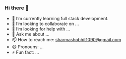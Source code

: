 ### Hi there 👋



- 🌱 I’m currently learning full stack development.
- 👯 I’m looking to collaborate on ...
- 🤔 I’m looking for help with ...
- 💬 Ask me about ...
- 📫 How to reach me: sharmashobhit1090@gmail.com
- 😄 Pronouns: ...
- ⚡ Fun fact: ...

